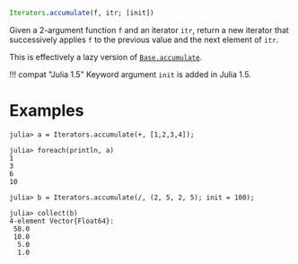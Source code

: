 ```julia
Iterators.accumulate(f, itr; [init])
```

Given a 2-argument function `f` and an iterator `itr`, return a new iterator that successively applies `f` to the previous value and the next element of `itr`.

This is effectively a lazy version of [`Base.accumulate`](@ref).

!!! compat "Julia 1.5"
    Keyword argument `init` is added in Julia 1.5.


# Examples

```jldoctest
julia> a = Iterators.accumulate(+, [1,2,3,4]);

julia> foreach(println, a)
1
3
6
10

julia> b = Iterators.accumulate(/, (2, 5, 2, 5); init = 100);

julia> collect(b)
4-element Vector{Float64}:
 50.0
 10.0
  5.0
  1.0
```
